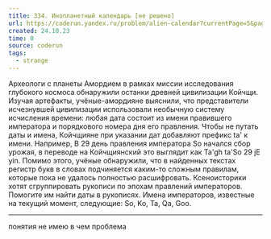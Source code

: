 ```yaml
---
title: 334. Инопланетный календарь [не решено]
url: https://coderun.yandex.ru/problem/alien-calendar?currentPage=5&pageSize=10&tag=first_2023_frontend&rowNumber=42
created: 24.10.23
time: 0
source: coderun
tags:
  - strange
---
```


Археологи с планеты Амордием в рамках миссии исследования глубокого космоса обнаружили останки древней цивилизации Койчщи. Изучая артефакты, учёные-амордияне выяснили, что представители исчезнувшей цивилизации использовали необычную систему исчисления времени: любая дата состоит из имени правившего императора и порядкового номера дня его правления. Чтобы не путать даты и имена, Койчщияне при указании дат добавляют префикс ta' к имени. Например, В 29 день правления императора So начался сбор урожая, в переводе на Койчщиянский это выглядит как Ta'gh ta'So 29 jE yin. Помимо этого, учёные обнаружили, что в найденных текстах регистр букв в словах подчиняется каким-то сложным правилам, которые пока не удалось полностью расшифровать. Ксеноисторики хотят сгруппировать рукописи по эпохам правлений императоров. Помогите им найти даты в рукописях. Имена императоров, известные на текущий момент, следующие: So, Ko, Ta, Qa, Goo.

---

понятия не имею в чем проблема